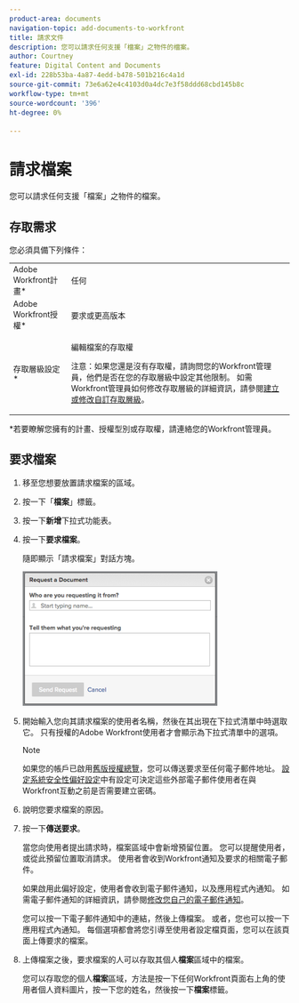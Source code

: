 ```yaml
---
product-area: documents
navigation-topic: add-documents-to-workfront
title: 請求文件
description: 您可以請求任何支援「檔案」之物件的檔案。
author: Courtney
feature: Digital Content and Documents
exl-id: 228b53ba-4a87-4edd-b478-501b216c4a1d
source-git-commit: 73e6a62e4c4103d0a4dc7e3f58ddd68cbd145b8c
workflow-type: tm+mt
source-wordcount: '396'
ht-degree: 0%

---
```


# 請求檔案

您可以請求任何支援「檔案」之物件的檔案。

## 存取需求

您必須具備下列條件：

<table style="table-layout:auto"> 
 <col> 
 <col> 
 <tbody> 
  <tr> 
   <td role="rowheader">Adobe Workfront計畫*</td> 
   <td> <p> 任何</p> </td> 
  </tr> 
  <tr> 
   <td role="rowheader">Adobe Workfront授權*</td> 
   <td> <p>要求或更高版本</p> </td> 
  </tr> 
  <tr> 
   <td role="rowheader">存取層級設定*</td> 
   <td> <p>編輯檔案的存取權</p> <p>注意：如果您還是沒有存取權，請詢問您的Workfront管理員，他們是否在您的存取層級中設定其他限制。 如需Workfront管理員如何修改存取層級的詳細資訊，請參閱<a href="../../administration-and-setup/add-users/configure-and-grant-access/create-modify-access-levels.md" class="MCXref xref">建立或修改自訂存取層級</a>。</p> </td> 
  </tr> 
 </tbody> 
</table>

&#42;若要瞭解您擁有的計畫、授權型別或存取權，請連絡您的Workfront管理員。

## 要求檔案

1. 移至您想要放置請求檔案的區域。
1. 按一下「**檔案**」標籤。 
1. 按一下&#x200B;**新增**&#x200B;下拉式功能表。

1. 按一下&#x200B;**要求檔案**。

   隨即顯示「請求檔案」對話方塊。

   ![document_request.png](assets/document-request-350x242.png)

1. 開始輸入您向其請求檔案的使用者名稱，然後在其出現在下拉式清單中時選取它。 只有授權的Adobe Workfront使用者才會顯示為下拉式清單中的選項。

   >[!NOTE]
   >
   >如果您的帳戶已啟用[舊版授權總覽](../../administration-and-setup/add-users/access-levels-and-object-permissions/wf-licenses.md)，您可以傳送要求至任何電子郵件地址。 [設定系統安全性偏好設定](../../administration-and-setup/manage-workfront/security/configure-security-preferences.md)中有設定可決定這些外部電子郵件使用者在與Workfront互動之前是否需要建立密碼。 

1. 說明您要求檔案的原因。
1. 按一下&#x200B;**傳送要求**。

   當您向使用者提出請求時，檔案區域中會新增預留位置。 您可以提醒使用者，或從此預留位置取消請求。 使用者會收到Workfront通知及要求的相關電子郵件。

   如果啟用此偏好設定，使用者會收到電子郵件通知，以及應用程式內通知。 如需電子郵件通知的詳細資訊，請參閱[修改您自己的電子郵件通知](../../workfront-basics/using-notifications/activate-or-deactivate-your-own-event-notifications.md)。

   您可以按一下電子郵件通知中的連結，然後上傳檔案。 或者，您也可以按一下應用程式內通知。 每個選項都會將您引導至使用者設定檔頁面，您可以在該頁面上傳要求的檔案。

1. 上傳檔案之後，要求檔案的人可以存取其個人&#x200B;**檔案**&#x200B;區域中的檔案。

   您可以存取您的個人&#x200B;**檔案**&#x200B;區域，方法是按一下任何Workfront頁面右上角的使用者個人資料圖片，按一下您的姓名，然後按一下&#x200B;**檔案**&#x200B;標籤。
